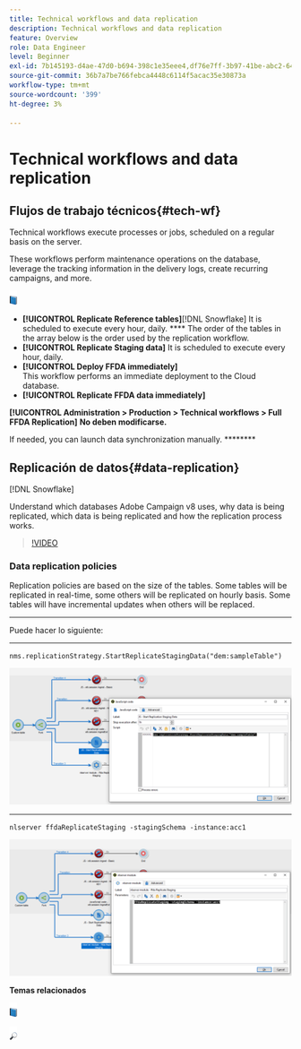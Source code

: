 ```yaml
---
title: Technical workflows and data replication
description: Technical workflows and data replication
feature: Overview
role: Data Engineer
level: Beginner
exl-id: 7b145193-d4ae-47d0-b694-398c1e35eee4,df76e7ff-3b97-41be-abc2-640748680ff3
source-git-commit: 36b7a7be766febca4448c6114f5acac35e30873a
workflow-type: tm+mt
source-wordcount: '399'
ht-degree: 3%

---
```


# Technical workflows and data replication

## Flujos de trabajo técnicos{#tech-wf}

[](enterprise-deployment.md) Technical workflows execute processes or jobs, scheduled on a regular basis on the server.

These workflows perform maintenance operations on the database, leverage the tracking information in the delivery logs, create recurring campaigns, and more.

![](../assets/do-not-localize/book.png)[](https://experienceleague.adobe.com/docs/campaign-classic/using/automating-with-workflows/advanced-management/about-technical-workflows.html)

[](#data-replication)

* **[!UICONTROL Replicate Reference tables]**[!DNL Snowflake] It is scheduled to execute every hour, daily. **** The order of the tables in the array below is the order used by the replication workflow.
* **[!UICONTROL Replicate Staging data]** It is scheduled to execute every hour, daily.
* **[!UICONTROL Deploy FFDA immediately]**\
   This workflow performs an immediate deployment to the Cloud database.
* **[!UICONTROL Replicate FFDA data immediately]**

**[!UICONTROL Administration > Production > Technical workflows > Full FFDA Replication]** **No deben modificarse.**

If needed, you can launch data synchronization manually. ********

## Replicación de datos{#data-replication}

[!DNL Snowflake]

Understand which databases Adobe Campaign v8 uses, why data is being replicated, which data is being replicated and how the replication process works.

>[!VIDEO](https://video.tv.adobe.com/v/334460?quality=12)


### Data replication policies

Replication policies are based on the size of the tables. Some tables will be replicated in real-time, some others will be replicated on hourly basis. Some tables will have incremental updates when others will be replaced.

****

Puede hacer lo siguiente:

* ****

```
nms.replicationStrategy.StartReplicateStagingData("dem:sampleTable")
```

![](assets/jscode.png)


* ****

```
nlserver ffdaReplicateStaging -stagingSchema -instance:acc1
```

![](assets/nlmodule.png)


**Temas relacionados**

![](../assets/do-not-localize/book.png)[](https://experienceleague.adobe.com/docs/campaign-classic/using/automating-with-workflows/introduction/about-workflows.html?lang=en#automating-with-workflows)

![](../assets/do-not-localize/glass.png)[](../dev/datamodel-best-practices.md#data-retention)

